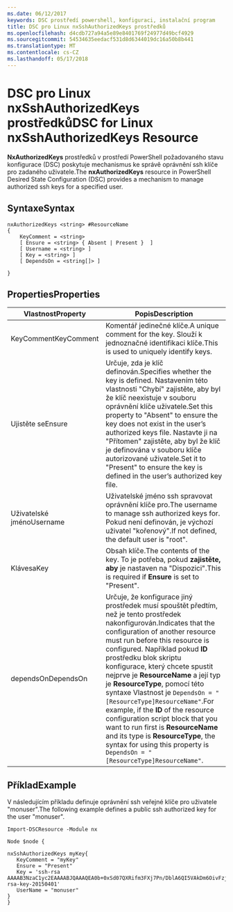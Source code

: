 ```yaml
---
ms.date: 06/12/2017
keywords: DSC prostředí powershell, konfiguraci, instalační program
title: DSC pro Linux nxSshAuthorizedKeys prostředků
ms.openlocfilehash: d4cdb727a94a5e89e8401769f24977d49bcf4929
ms.sourcegitcommit: 54534635eedacf531d8d6344019dc16a50b8b441
ms.translationtype: MT
ms.contentlocale: cs-CZ
ms.lasthandoff: 05/17/2018
---
```

# <a name="dsc-for-linux-nxsshauthorizedkeys-resource"></a><span data-ttu-id="da17f-103">DSC pro Linux nxSshAuthorizedKeys prostředků</span><span class="sxs-lookup"><span data-stu-id="da17f-103">DSC for Linux nxSshAuthorizedKeys Resource</span></span>

<span data-ttu-id="da17f-104">**NxAuthorizedKeys** prostředků v prostředí PowerShell požadovaného stavu konfigurace (DSC) poskytuje mechanismus ke správě oprávnění ssh klíče pro zadaného uživatele.</span><span class="sxs-lookup"><span data-stu-id="da17f-104">The **nxAuthorizedKeys** resource in PowerShell Desired State Configuration (DSC) provides a mechanism to manage authorized ssh keys for a specified user.</span></span>

## <a name="syntax"></a><span data-ttu-id="da17f-105">Syntaxe</span><span class="sxs-lookup"><span data-stu-id="da17f-105">Syntax</span></span>

```
nxAuthorizedKeys <string> #ResourceName
{
    KeyComment = <string>
    [ Ensure = <string> { Absent | Present }  ]
    [ Username = <string> ]
    [ Key = <string> ]
    [ DependsOn = <string[]> ]

}
```

## <a name="properties"></a><span data-ttu-id="da17f-106">Properties</span><span class="sxs-lookup"><span data-stu-id="da17f-106">Properties</span></span>

|  <span data-ttu-id="da17f-107">Vlastnost</span><span class="sxs-lookup"><span data-stu-id="da17f-107">Property</span></span> |  <span data-ttu-id="da17f-108">Popis</span><span class="sxs-lookup"><span data-stu-id="da17f-108">Description</span></span> |
|---|---|
| <span data-ttu-id="da17f-109">KeyComment</span><span class="sxs-lookup"><span data-stu-id="da17f-109">KeyComment</span></span>| <span data-ttu-id="da17f-110">Komentář jedinečné klíče.</span><span class="sxs-lookup"><span data-stu-id="da17f-110">A unique comment for the key.</span></span> <span data-ttu-id="da17f-111">Slouží k jednoznačné identifikaci klíče.</span><span class="sxs-lookup"><span data-stu-id="da17f-111">This is used to uniquely identify keys.</span></span>|
| <span data-ttu-id="da17f-112">Ujistěte se</span><span class="sxs-lookup"><span data-stu-id="da17f-112">Ensure</span></span>| <span data-ttu-id="da17f-113">Určuje, zda je klíč definován.</span><span class="sxs-lookup"><span data-stu-id="da17f-113">Specifies whether the key is defined.</span></span> <span data-ttu-id="da17f-114">Nastavením této vlastnosti "Chybí" zajistěte, aby byl že klíč neexistuje v souboru oprávnění klíče uživatele.</span><span class="sxs-lookup"><span data-stu-id="da17f-114">Set this property to "Absent" to ensure the key does not exist in the user’s authorized keys file.</span></span> <span data-ttu-id="da17f-115">Nastavte ji na "Přítomen" zajistěte, aby byl že klíč je definována v souboru klíče autorizované uživatele.</span><span class="sxs-lookup"><span data-stu-id="da17f-115">Set it to "Present" to ensure the key is defined in the user’s authorized key file.</span></span>|
| <span data-ttu-id="da17f-116">Uživatelské jméno</span><span class="sxs-lookup"><span data-stu-id="da17f-116">Username</span></span>| <span data-ttu-id="da17f-117">Uživatelské jméno ssh spravovat oprávnění klíče pro.</span><span class="sxs-lookup"><span data-stu-id="da17f-117">The username to manage ssh authorized keys for.</span></span> <span data-ttu-id="da17f-118">Pokud není definován, je výchozí uživatel "kořenový".</span><span class="sxs-lookup"><span data-stu-id="da17f-118">If not defined, the default user is "root".</span></span>|
| <span data-ttu-id="da17f-119">Klávesa</span><span class="sxs-lookup"><span data-stu-id="da17f-119">Key</span></span>| <span data-ttu-id="da17f-120">Obsah klíče.</span><span class="sxs-lookup"><span data-stu-id="da17f-120">The contents of the key.</span></span> <span data-ttu-id="da17f-121">To je potřeba, pokud **zajistěte, aby** je nastaven na "Dispozici".</span><span class="sxs-lookup"><span data-stu-id="da17f-121">This is required if **Ensure** is set to "Present".</span></span>|
| <span data-ttu-id="da17f-122">dependsOn</span><span class="sxs-lookup"><span data-stu-id="da17f-122">DependsOn</span></span> | <span data-ttu-id="da17f-123">Určuje, že konfigurace jiný prostředek musí spouštět předtím, než je tento prostředek nakonfigurován.</span><span class="sxs-lookup"><span data-stu-id="da17f-123">Indicates that the configuration of another resource must run before this resource is configured.</span></span> <span data-ttu-id="da17f-124">Například pokud **ID** prostředku blok skriptu konfigurace, který chcete spustit nejprve je **ResourceName** a její typ je **ResourceType**, pomocí této syntaxe Vlastnost je `DependsOn = "[ResourceType]ResourceName"`.</span><span class="sxs-lookup"><span data-stu-id="da17f-124">For example, if the **ID** of the resource configuration script block that you want to run first is **ResourceName** and its type is **ResourceType**, the syntax for using this property is `DependsOn = "[ResourceType]ResourceName"`.</span></span>|

## <a name="example"></a><span data-ttu-id="da17f-125">Příklad</span><span class="sxs-lookup"><span data-stu-id="da17f-125">Example</span></span>

<span data-ttu-id="da17f-126">V následujícím příkladu definuje oprávnění ssh veřejné klíče pro uživatele "monuser".</span><span class="sxs-lookup"><span data-stu-id="da17f-126">The following example defines a public ssh authorized key for the user "monuser".</span></span>

```
Import-DSCResource -Module nx

Node $node {

nxSshAuthorizedKeys myKey{
   KeyComment = "myKey"
   Ensure = "Present"
   Key = 'ssh-rsa AAAAB3NzaC1yc2EAAAABJQAAAQEA0b+0xSd07QXRifm3FXj7Pn/DblA6QI5VAkDm6OivFzj3U6qGD1VJ6AAxWPCyMl/qhtpRtxZJDu/TxD8AyZNgc8aN2CljN1hOMbBRvH2q5QPf/nCnnJRaGsrxIqZjyZdYo9ZEEzjZUuMDM5HI1LA9B99k/K6PK2Bc1NLivpu7nbtVG2tLOQs+GefsnHuetsRMwo/+c3LtwYm9M0XfkGjYVCLO4CoFuSQpvX6AB3TedUy6NZ0iuxC0kRGg1rIQTwSRcw+McLhslF0drs33fw6tYdzlLBnnzimShMuiDWiT37WqCRovRGYrGCaEFGTG2e0CN8Co8nryXkyWc6NSDNpMzw== rsa-key-20150401'
   UserName = "monuser"
}
}
```